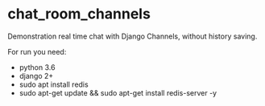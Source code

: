 # chat_room_channels
Demonstration real time chat with Django Channels, without history saving.

For run you need:
- python 3.6 
- django 2+ 
- sudo apt install redis
- sudo apt-get update && sudo apt-get install redis-server -y
